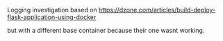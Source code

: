 Logging investigation based on https://dzone.com/articles/build-deploy-flask-application-using-docker

but with a different base container because their one wasnt working.
